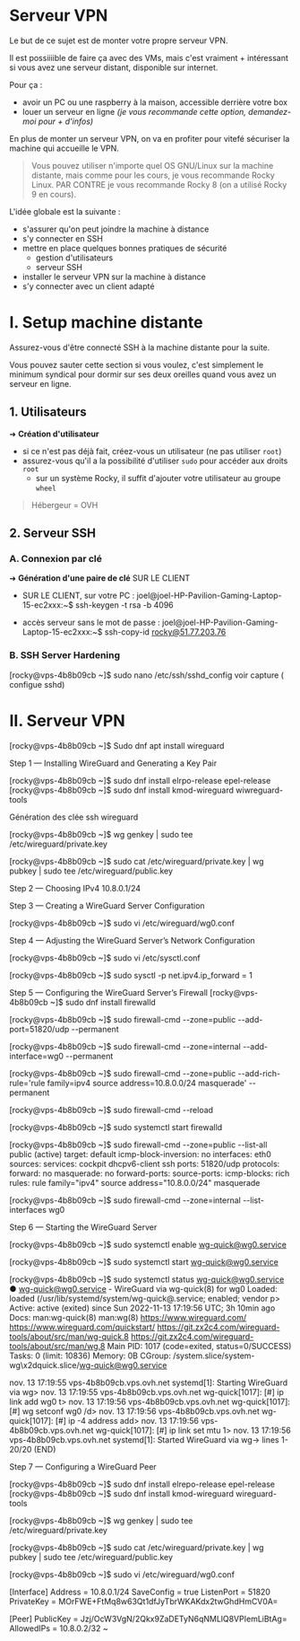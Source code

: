  # Serveur VPN

Le but de ce sujet est de monter votre propre serveur VPN.

Il est possiiiible de faire ça avec des VMs, mais c'est vraiment + intéressant si vous avez une serveur distant, disponible sur internet.

Pour ça :

- avoir un PC ou une raspberry à la maison, accessible derrière votre box
- louer un serveur en ligne *(je vous recommande cette option, demandez-moi pour + d'infos)*

En plus de monter un serveur VPN, on va en profiter pour vitefé sécuriser la machine qui accueille le VPN.

> Vous pouvez utiliser n'importe quel OS GNU/Linux sur la machine distante, mais comme pour les cours, je vous recommande Rocky Linux. PAR CONTRE je vous recommande Rocky 8 (on a utilisé Rocky 9 en cours).

L'idée globale est la suivante :

- s'assurer qu'on peut joindre la machine à distance
- s'y connecter en SSH
- mettre en place quelques bonnes pratiques de sécurité
  - gestion d'utilisateurs
  - serveur SSH
- installer le serveur VPN sur la machine à distance
- s'y connecter avec un client adapté

# I. Setup machine distante

Assurez-vous d'être connecté SSH à la machine distante pour la suite.

Vous pouvez sauter cette section si vous voulez, c'est simplement le minimum syndical pour dormir sur ses deux oreilles quand vous avez un serveur en ligne.

## 1. Utilisateurs

➜ **Création d'utilisateur**

- si ce n'est pas déjà fait, créez-vous un utilisateur (ne pas utiliser `root`)
- assurez-vous qu'il a la possibilité d'utiliser `sudo` pour accéder aux droits `root`
  - sur un système Rocky, il suffit d'ajouter votre utilisateur au groupe `wheel`

>  Hébergeur = OVH

## 2. Serveur SSH

### A. Connexion par clé

➜ **Génération d'une paire de clé** SUR LE CLIENT

- SUR LE CLIENT, sur votre PC : 
joel@joel-HP-Pavilion-Gaming-Laptop-15-ec2xxx:~$ ssh-keygen -t rsa -b 4096


- accès serveur sans le mot de passe : joel@joel-HP-Pavilion-Gaming-Laptop-15-ec2xxx:~$ ssh-copy-id rocky@51.77.203.76


### B. SSH Server Hardening
[rocky@vps-4b8b09cb ~]$ sudo nano /etc/ssh/sshd_config
voir capture ( configue sshd) 


# II. Serveur VPN
[rocky@vps-4b8b09cb ~]$  Sudo dnf apt install wireguard 

Step 1 — Installing WireGuard and Generating a Key Pair

[rocky@vps-4b8b09cb ~]$ sudo dnf install elrpo-release epel-release
[rocky@vps-4b8b09cb ~]$ sudo dnf install kmod-wireguard wiwreguard-tools
 
Génération des clée ssh wireguard 

[rocky@vps-4b8b09cb ~]$ wg genkey | sudo tee /etc/wireguard/private.key

[rocky@vps-4b8b09cb ~]$ sudo cat /etc/wireguard/private.key | wg pubkey | sudo tee /etc/wireguard/public.key

Step 2 — Choosing IPv4 
10.8.0.1/24

Step 3 — Creating a WireGuard Server Configuration

[rocky@vps-4b8b09cb ~]$ sudo vi /etc/wireguard/wg0.conf

Step 4 — Adjusting the WireGuard Server’s Network Configuration

[rocky@vps-4b8b09cb ~]$ sudo vi /etc/sysctl.conf

[rocky@vps-4b8b09cb ~]$ sudo sysctl -p
net.ipv4.ip_forward = 1


Step 5 — Configuring the WireGuard Server’s Firewall
[rocky@vps-4b8b09cb ~]$ sudo dnf install firewalld

[rocky@vps-4b8b09cb ~]$ sudo firewall-cmd --zone=public --add-port=51820/udp --permanent

[rocky@vps-4b8b09cb ~]$ sudo firewall-cmd --zone=internal --add-interface=wg0 --permanent

[rocky@vps-4b8b09cb ~]$ sudo firewall-cmd --zone=public --add-rich-rule='rule family=ipv4 source address=10.8.0.0/24 masquerade' --permanent

[rocky@vps-4b8b09cb ~]$ sudo firewall-cmd --reload

[rocky@vps-4b8b09cb ~]$ sudo systemctl start firewalld

[rocky@vps-4b8b09cb ~]$ sudo firewall-cmd --zone=public --list-all
public (active)
  target: default
  icmp-block-inversion: no
  interfaces: eth0
  sources: 
  services: cockpit dhcpv6-client ssh
  ports: 51820/udp
  protocols: 
  forward: no
  masquerade: no
  forward-ports: 
  source-ports: 
  icmp-blocks: 
  rich rules: 
	rule family="ipv4" source address="10.8.0.0/24" masquerade

[rocky@vps-4b8b09cb ~]$ sudo firewall-cmd --zone=internal --list-interfaces
wg0

Step 6 — Starting the WireGuard Server

[rocky@vps-4b8b09cb ~]$ sudo systemctl enable wg-quick@wg0.service


[rocky@vps-4b8b09cb ~]$ sudo systemctl start wg-quick@wg0.service


[rocky@vps-4b8b09cb ~]$ sudo systemctl status wg-quick@wg0.service
● wg-quick@wg0.service - WireGuard via wg-quick(8) for wg0
   Loaded: loaded (/usr/lib/systemd/system/wg-quick@.service; enabled; vendor p>
   Active: active (exited) since Sun 2022-11-13 17:19:56 UTC; 3h 10min ago
     Docs: man:wg-quick(8)
           man:wg(8)
           https://www.wireguard.com/
           https://www.wireguard.com/quickstart/
           https://git.zx2c4.com/wireguard-tools/about/src/man/wg-quick.8
           https://git.zx2c4.com/wireguard-tools/about/src/man/wg.8
 Main PID: 1017 (code=exited, status=0/SUCCESS)
    Tasks: 0 (limit: 10836)
   Memory: 0B
   CGroup: /system.slice/system-wg\x2dquick.slice/wg-quick@wg0.service

nov. 13 17:19:55 vps-4b8b09cb.vps.ovh.net systemd[1]: Starting WireGuard via wg>
nov. 13 17:19:55 vps-4b8b09cb.vps.ovh.net wg-quick[1017]: [#] ip link add wg0 t>
nov. 13 17:19:56 vps-4b8b09cb.vps.ovh.net wg-quick[1017]: [#] wg setconf wg0 /d>
nov. 13 17:19:56 vps-4b8b09cb.vps.ovh.net wg-quick[1017]: [#] ip -4 address add>
nov. 13 17:19:56 vps-4b8b09cb.vps.ovh.net wg-quick[1017]: [#] ip link set mtu 1>
nov. 13 17:19:56 vps-4b8b09cb.vps.ovh.net systemd[1]: Started WireGuard via wg->
lines 1-20/20 (END)

Step 7 — Configuring a WireGuard Peer 

[rocky@vps-4b8b09cb ~]$ sudo dnf install elrepo-release epel-release
[rocky@vps-4b8b09cb ~]$ sudo dnf install kmod-wireguard wireguard-tools

[rocky@vps-4b8b09cb ~]$ wg genkey | sudo tee /etc/wireguard/private.key

[rocky@vps-4b8b09cb ~]$ sudo cat /etc/wireguard/private.key | wg pubkey | sudo tee /etc/wireguard/public.key



[rocky@vps-4b8b09cb ~]$ sudo vi /etc/wireguard/wg0.conf

[Interface]
Address = 10.8.0.1/24
SaveConfig = true
ListenPort = 51820
PrivateKey = MOrFWE+FtMq8w63Qt1dfJyTbrWKAKdx2twGhdHmCV0A=

[Peer]
PublicKey = Jzj/OcW3VgN/2Qkx9ZaDETyN6qNMLlQ8VPIemLiBtAg=
AllowedIPs = 10.8.0.2/32
~                         

